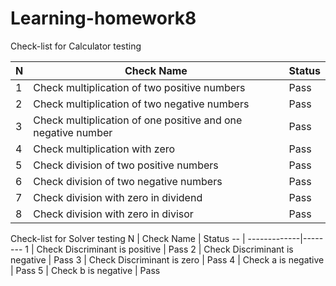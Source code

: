 # Learning-homework8

Check-list for Calculator testing

N | Check Name   | Status 
-- | -------------|--------
1 | Check multiplication of two positive numbers   | Pass 
2 | Check multiplication of two negative numbers     | Pass
3 | Check multiplication of one positive and one negative number    | Pass
4 | Check multiplication with zero   | Pass
5 | Check division of two positive numbers | Pass
6 | Check division of two negative numbers | Pass
7 | Check division with zero in dividend | Pass
8 | Check division with zero in divisor | Pass

Check-list for Solver testing
N | Check Name   | Status
-- | -------------|--------
1 | Check Discriminant is positive   | Pass
2 | Check Discriminant is negative   | Pass
3 | Check Discriminant is zero | Pass
4 | Check a is negative      | Pass
5 | Check b is negative      | Pass